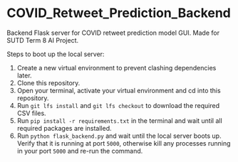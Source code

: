 # COVID_Retweet_Prediction_Backend
Backend Flask server for COVID retweet prediction model GUI. Made for SUTD Term 8 AI Project. 

Steps to boot up the local server:

1. Create a new virtual environment to prevent clashing dependencies later.
2. Clone this repository.
3. Open your terminal, activate your virtual environment and cd into this repository.
4. Run `git lfs install` and `git lfs checkout` to download the required CSV files.
5. Run `pip install -r requirements.txt` in the terminal and wait until all required packages are installed.
6. Run `python flask_backend.py` and wait until the local server boots up. Verify that it is running at port `5000`, otherwise kill any processes running in your port `5000` and re-run the command.
